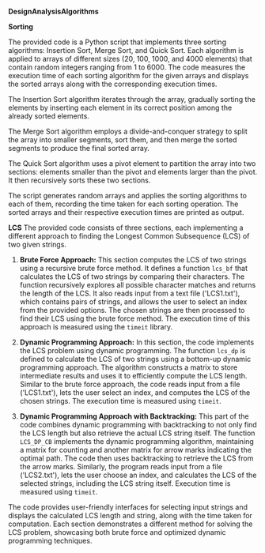 **DesignAnalysisAlgorithms**

**Sorting**

The provided code is a Python script that implements three sorting algorithms: Insertion Sort, Merge Sort, and Quick Sort. Each algorithm is applied to arrays of different sizes (20, 100, 1000, and 4000 elements) that contain random integers ranging from 1 to 6000. The code measures the execution time of each sorting algorithm for the given arrays and displays the sorted arrays along with the corresponding execution times.

The Insertion Sort algorithm iterates through the array, gradually sorting the elements by inserting each element in its correct position among the already sorted elements.

The Merge Sort algorithm employs a divide-and-conquer strategy to split the array into smaller segments, sort them, and then merge the sorted segments to produce the final sorted array.

The Quick Sort algorithm uses a pivot element to partition the array into two sections: elements smaller than the pivot and elements larger than the pivot. It then recursively sorts these two sections.

The script generates random arrays and applies the sorting algorithms to each of them, recording the time taken for each sorting operation. The sorted arrays and their respective execution times are printed as output.

**LCS**
The provided code consists of three sections, each implementing a different approach to finding the Longest Common Subsequence (LCS) of two given strings.

1. **Brute Force Approach:**
This section computes the LCS of two strings using a recursive brute force method. It defines a function `lcs_bf` that calculates the LCS of two strings by comparing their characters. The function recursively explores all possible character matches and returns the length of the LCS. It also reads input from a text file ('LCS1.txt'), which contains pairs of strings, and allows the user to select an index from the provided options. The chosen strings are then processed to find their LCS using the brute force method. The execution time of this approach is measured using the `timeit` library.

2. **Dynamic Programming Approach:**
In this section, the code implements the LCS problem using dynamic programming. The function `lcs_dp` is defined to calculate the LCS of two strings using a bottom-up dynamic programming approach. The algorithm constructs a matrix to store intermediate results and uses it to efficiently compute the LCS length. Similar to the brute force approach, the code reads input from a file ('LCS1.txt'), lets the user select an index, and computes the LCS of the chosen strings. The execution time is measured using `timeit`.

3. **Dynamic Programming Approach with Backtracking:**
This part of the code combines dynamic programming with backtracking to not only find the LCS length but also retrieve the actual LCS string itself. The function `LCS_DP_CB` implements the dynamic programming algorithm, maintaining a matrix for counting and another matrix for arrow marks indicating the optimal path. The code then uses backtracking to retrieve the LCS from the arrow marks. Similarly, the program reads input from a file ('LCS2.txt'), lets the user choose an index, and calculates the LCS of the selected strings, including the LCS string itself. Execution time is measured using `timeit`.

The code provides user-friendly interfaces for selecting input strings and displays the calculated LCS length and string, along with the time taken for computation. Each section demonstrates a different method for solving the LCS problem, showcasing both brute force and optimized dynamic programming techniques.
